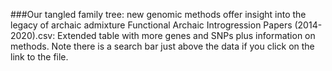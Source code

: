 ###Our tangled family tree: new genomic methods offer insight into the legacy of archaic admixture 
Functional Archaic Introgression Papers (2014-2020).csv: Extended table with more genes and SNPs plus information on methods.
Note there is a search bar just above the data if you click on the link to the file. 
